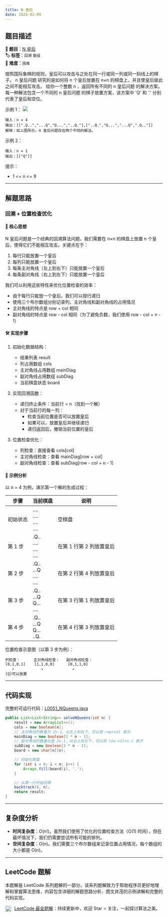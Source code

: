 ```yaml
---
title: N 皇后
date: 2025-02-09
---
```


## 题目描述

**🔗 题目**：[N 皇后](https://leetcode.cn/problems/n-queens/)  
**🏷️ 标签**：`回溯` `数组`  
**🔴 难度**：`困难`  

按照国际象棋的规则，皇后可以攻击与之处在同一行或同一列或同一斜线上的棋子。
n 皇后问题 研究的是如何将 n 个皇后放置在 n×n 的棋盘上，并且使皇后彼此之间不能相互攻击。
给你一个整数 n ，返回所有不同的 n 皇后问题 的解决方案。
每一种解法包含一个不同的 n 皇后问题 的棋子放置方案，该方案中 'Q' 和 '.' 分别代表了皇后和空位。

示例 1：
![](https://assets.leetcode.com/uploads/2020/11/13/queens.jpg)
```
输入：n = 4
输出：[[".Q..","...Q","Q...","..Q."],["..Q.","Q...","...Q",".Q.."]]
解释：如上图所示，4 皇后问题存在两个不同的解法。
```

示例 2：
```
输入：n = 1
输出：[["Q"]]
```

提示：
- 1 <= n <= 9

---

## 解题思路
### 回溯 + 位置检查优化

#### 📝 核心思想
N 皇后问题是一个经典的回溯算法问题。我们需要在 n×n 的棋盘上放置 n 个皇后，使得它们不能相互攻击。关键点在于：
1. 每行只能放置一个皇后
2. 每列只能放置一个皇后
3. 每条主对角线（左上到右下）只能放置一个皇后
4. 每条副对角线（右上到左下）只能放置一个皇后

我们可以利用这些特性来优化位置检查的效率：
- 由于每行只能放一个皇后，我们可以按行递归
- 使用三个布尔数组分别记录列、主对角线和副对角线的占用情况
- 主对角线的特点是 row + col 相同
- 副对角线的特点是 row - col 相同（为了避免负数，我们使用 row - col + n - 1）

#### 🛠️ 实现步骤
1. 初始化数据结构：
   - 结果列表 result
   - 列占用数组 cols
   - 主对角线占用数组 mainDiag
   - 副对角线占用数组 subDiag
   - 当前棋盘状态 board

2. 实现回溯函数：
   - 递归终止条件：当前行 = n（找到一个解）
   - 对于当前行的每一列：
     - 检查当前位置是否可以放置皇后
     - 如果可以，放置皇后并继续递归
     - 递归返回后，撤销当前位置的皇后

3. 位置检查优化：
   - 列检查：直接查看 cols[col]
   - 主对角线检查：查看 mainDiag[row + col]
   - 副对角线检查：查看 subDiag[row - col + n - 1]

#### 🧩 示例分析
以 n = 4 为例，演示第一个解的生成过程：

| 步骤 | 当前棋盘 | 说明 |
|-----|---------|-----|
| 初始状态 | .... <br> .... <br> .... <br> .... | 空棋盘 |
| 第 1 步 | .Q.. <br> .... <br> .... <br> .... | 在第 1 行第 2 列放置皇后 |
| 第 2 步 | .Q.. <br> ...Q <br> .... <br> .... | 在第 2 行第 4 列放置皇后 |
| 第 3 步 | .Q.. <br> ...Q <br> Q... <br> .... | 在第 3 行第 1 列放置皇后 |
| 第 4 步 | .Q.. <br> ...Q <br> Q... <br> ..Q. | 在第 4 行第 3 列放置皇后 |

位置检查示意图（以第 3 步为例）：
```
列检查：      主对角线检查：   副对角线检查：
[0,1,0,1]    [1,1,0,0]      [0,1,1,0]
   ↓            ↘             ↙
[Q]可以放置
```

---

## 代码实现

完整的可运行代码：[L0051_NQueens.java](../src/main/java/L0051_NQueens.java)

```java
public List<List<String>> solveNQueens(int n) {
    result = new ArrayList<>();
    cols = new boolean[n];
    // 主对角线的数量为 2n-1，从左上到右下，可以用 row+col 表示
    mainDiag = new boolean[2 * n - 1];
    // 副对角线的数量也是 2n-1，从右上到左下，可以用 row-col+n-1 表示
    subDiag = new boolean[2 * n - 1];
    board = new char[n][n];

    // 初始化棋盘
    for (int i = 0; i < n; i++) {
        Arrays.fill(board[i], '.');
    }

    // 从第一行开始回溯
    backtrack(0, n);
    return result;
}
```

---

## 复杂度分析

- **时间复杂度**：O(n!)。虽然我们使用了优化的位置检查方法（O(1) 时间），但在最坏情况下，我们仍需要尝试所有可能的排列。
- **空间复杂度**：O(n)。我们需要三个布尔数组来记录位置占用情况，每个数组的大小都是 O(n)。

---

## LeetCode 题解

本题解是 LeetCode 系列题解的一部分。该系列题解致力于帮助程序员更好地理解和掌握算法思维，内容包含详细的解题思路分析、图文并茂的示例讲解和完整的代码实现。

<img src="https://github.githubassets.com/images/modules/logos_page/GitHub-Mark.png" alt="GitHub" width="20" style="vertical-align: middle; margin-right: 5px"> [LeetCode 最全题解](https://github.com/LjyYano/LeetCode)：持续更新中，欢迎 Star ⭐️ 关注，一起探讨算法之美。 
